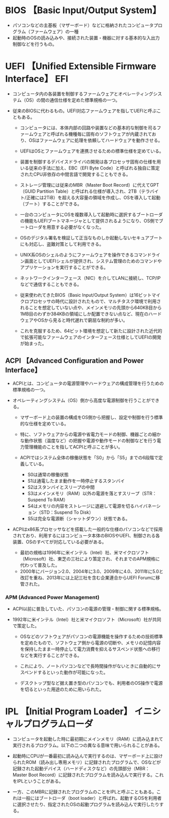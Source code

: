 # BIOS 【Basic Input/Output System】
- パソコンなどの主基板（マザーボード）などに格納されたコンピュータプログラム（ファームウェア）の一種
- 起動時のOSの読み込みや、接続された装置・機器に対する基本的な入出力制御などを行うもの。

##
##
##


# UEFI 【Unified Extensible Firmware Interface】 EFI
- コンピュータ内の各装置を制御するファームウェアとオペレーティングシステム（OS）の間の通信仕様を定めた標準規格の一つ。
- 従来のBIOSに代わるもの。UEFI対応ファームウェアを指してUEFIと呼ぶこともある。

    - コンピュータには、本体内部の回路や装置などの基本的な制御を司るファームウェアと呼ばれる機種毎に固有のソフトウェアが内蔵されており、OSはファームウェアに処理を依頼してハードウェアを動作させる。
    - UEFIはOSとファームウェアを連携させるための標準仕様を定めている。
    - 装置を制御するデバイスドライバの開発は各プロセッサ固有の仕様を用いる従来の手法に加え、EBC（EFI Byte Code）と呼ばれる独自に策定されたCPU非依存の中間言語で開発することもできる。
    - ストレージ管理には従来のMBR（Master Boot Record）に代えてGPT（GUID Partition Table）と呼ばれる仕様が導入され、2TB（テラバイト/正確には2TiB）を超える大容量の領域を作成し、OSを導入して起動（ブート）することができる。


    - 一台のコンピュータにOSを複数導入して起動時に選択するブートローダの機能もUEFIブートマネージャとして提供されるようになり、OS側でブートローダを用意する必要がなくなった。
    - OSのデジタル署名を検証して正当なものしか起動しないセキュアブートにも対応し、盗難対策として利用できる。

    - UNIX系OSのシェルのようにファームウェアを操作できるコマンドライン画面としてUEFIシェルが提供され、システム管理のためのコマンドやアプリケーションを実行することができる。
    - ネットワークインターフェース（NIC）を介してLANに接続し、TCP/IPなどで通信することもできる。

    - 従来使われてきたBIOS（Basic Input/Output System）は16ビットマイクロプロセッサの時代に設計されたもので、マルチタスク環境で利用されることを想定していない点や、メインメモリの先頭から640KB目から1MB目のわずか384KBの領域にしか配置できない点など、現在のハードウェアやOSから見ると時代遅れで窮屈な制約が多い。

    - これを克服するため、64ビット環境を想定して新たに設計された近代的で拡張可能なファームウェアのインターフェース仕様としてUEFIの開発が始まった。


## ACPI 【Advanced Configuration and Power Interface】
- ACPIとは、コンピュータの電源管理やハードウェアの構成管理を行うための標準規格の一つ。
- オペレーティングシステム（OS）側から高度な電源制御を行うことができる。

    - マザーボード上の装置の構成をOS側から把握し、設定や制御を行う標準的な仕様を定めている。
    - 特に、ソフトウェアからの電源や省電力モードの制御、機器ごとの細かな動作状態（温度など）の把握や電源や動作モードの制御などを行う電力管理機能のことを指してACPIと呼ぶことが多い。

    - ACPIではシステム全体の稼働状態を「S0」から「S5」までの6段階で定義している。
        - S0は通常の稼働状態
        - S1は通電したまま動作を一時停止するスタンバイ
        - S2はスタンバイとスリープの中間
        - S3はメインメモリ（RAM）以外の電源を落とすスリープ（STR：Suspend To RAM）
        - S4はメモリの内容をストレージに退避して電源を切るハイバネーション（STD：Suspend To Disk）
        - S5は完全な電源断（シャットダウン）状態である。

- ACPIはx86系プロセッサなどを搭載した一般的な仕様のパソコンなどで採用されており、利用するにはコンピュータ本体のBIOSやUEFI、制御される各装置、OSのすべてが対応している必要がある。

    - 最初の規格は1996年に米インテル（Intel）社、米マイクロソフト（Microsoft）社、東芝の三社により策定され、それまでのAPM規格に代わって普及した。
    - 2000年にバージョン2.0、2004年に3.0、2009年に4.0、2011年に5.0と改訂を重ね、2013年には上記三社を含む企業連合からUEFI Forumに移管された。


### APM (Advanced Power Management)
- ACPI以前に普及していた、パソコンの電源の管理・制御に関する標準規格。
- 1992年に米インテル（Intel）社と米マイクロソフト（Microsoft）社が共同で策定した。

    - OSなどのソフトウェアがパソコンの電源機能を操作するための技術標準を定めたもので、ソフトウェア側から電源の切断や、メモリの記憶内容を保持したまま一時停止して電力消費を抑えるサスペンド状態への移行などを実行することができる。

    - これにより、ノートパソコンなどで長時間操作がないときに自動的にサスペンドするといった動作が可能になった。
    - デスクトップ型など据え置き型のパソコンでも、利用者のOS操作で電源を切るといった用途のために用いられた。



# IPL 【Initial Program Loader】 イニシャルプログラムローダ
- コンピュータを起動した時に最初期にメインメモリ（RAM）に読み込まれて実行されるプログラム。以下の二つの異なる意味で用いられることがある。
- 起動時にCPUが一番最初に読み込んで実行するのは、マザーボード上に設けられたROM（読み出し専用メモリ）に記録されたプログラムで、OSなどが記録された起動デバイス（ハードディスクなど）の先頭部分（MBR：Master Boot Record）に記録されたプログラムを読み込んで実行する。これをIPLということがある。

- 一方、このMBRに記録されたプログラムのことをIPLと呼ぶこともある。これは一般にはブートローダ（boot loader）と呼ばれ、起動するOSを利用者に選択させたり、指定されたOSの起動プログラムを読み込んで実行したりする。